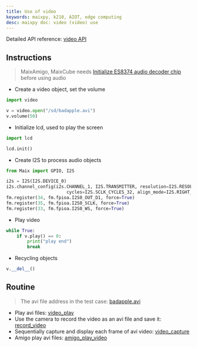 ```yaml
---
title: Use of video
keywords: maixpy, k210, AIOT, edge computing
desc: maixpy ​​doc: video (video) use
---
```



Detailed API reference: [video API](./../../api_reference/media/video.md)

## Instructions

> MaixAmigo, MaixCube needs [Initialize ES8374 audio decoder chip](https://github.com/sipeed/MaixPy_scripts/blob/master/modules/others/es8374/es8374.py) before using audio 

* Create a video object, set the volume

```python
import video

v = video.open("/sd/badapple.avi")
v.volume(50)
```

* Initialize lcd, used to play the screen

```python
import lcd

lcd.init()
```

* Create I2S to process audio objects

```python
from Maix import GPIO, I2S

i2s = I2S(I2S.DEVICE_0)
i2s.channel_config(i2s.CHANNEL_1, I2S.TRANSMITTER, resolution=I2S.RESOLUTION_16_BIT,
                       cycles=I2S.SCLK_CYCLES_32, align_mode=I2S.RIGHT_JUSTIFYING_MODE)
fm.register(34, fm.fpioa.I2S0_OUT_D1, force=True)
fm.register(35, fm.fpioa.I2S0_SCLK, force=True)
fm.register(33, fm.fpioa.I2S0_WS, force=True)

```

* Play video

```python
while True:
    if v.play() == 0:
        print("play end")
        break
```

* Recycling objects

```python
v.__del__()
```

## Routine

> The avi file address in the test case: [badapple.avi](https://api.dl.sipeed.com/shareURL/MAIX/MaixPy/assets)

* Play avi files: [video_play](https://github.com/sipeed/MaixPy_scripts/blob/master/multimedia/video/demo_video_play.py)
* Use the camera to record the video as an avi file and save it: [record_video](https://github.com/sipeed/MaixPy_scripts/blob/master/multimedia/video/demo_video_record.py)
* Sequentially capture and display each frame of avi video: [video_capture](https://github.com/sipeed/MaixPy_scripts/blob/master/multimedia/video/demo_video_capture.py)
* Amigo play avi files: [amigo_play_video](https://github.com/sipeed/MaixPy_scripts/blob/master/multimedia/video/amigo_play_video.py)
